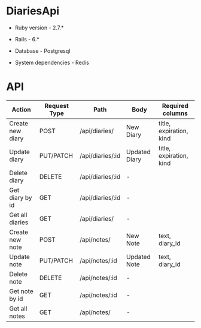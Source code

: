 # DiariesApi

* Ruby version - 2.7.*

* Rails - 6.*

* Database - Postgresql

* System dependencies - Redis


# API
Action            | Request Type  |   Path          | Body          | Required columns
----------------- | ------------- | ----------------| ------------- | -----------------
Create new diary  |      POST     | /api/diaries/   | New Diary     | title, expiration, kind
Update diary      |   PUT/PATCH   | /api/diaries/:id| Updated Diary | title, expiration, kind
Delete diary      |     DELETE    | /api/diaries/:id|       -       |
Get diary by id   |      GET      | /api/diaries/:id|       -       |
Get all diaries   |      GET      |  /api/diaries/  |       -       |
Create new note   |      POST     |  /api/notes/    | New Note      | text, diary_id
Update note       |   PUT/PATCH   | /api/notes/:id  | Updated Note  | text, diary_id
Delete note       |     DELETE    | /api/notes/:id  |       -       |
Get note by id    |      GET      | /api/notes/:id  |       -       |
Get all notes     |      GET      |  /api/notes/    |       -       |
